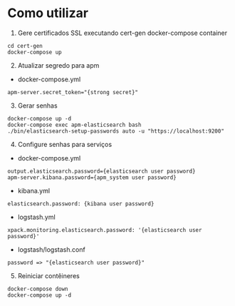 # Como utilizar
1. Gere certificados SSL executando cert-gen docker-compose container
```
cd cert-gen
docker-compose up
```
2. Atualizar segredo para apm 
- docker-compose.yml
```
apm-server.secret_token="{strong secret}"
```
3. Gerar senhas 
```
docker-compose up -d
docker-compose exec apm-elasticsearch bash
./bin/elasticsearch-setup-passwords auto -u "https://localhost:9200"
```
4. Configure senhas para serviços 
- docker-compose.yml
```
output.elasticsearch.password={elasticsearch user password}
apm-server.kibana.password={apm_system user password}
```
- kibana.yml
```
elasticsearch.password: {kibana user password}
```
- logstash.yml
```
xpack.monitoring.elasticsearch.password: '{elasticsearch user password}'
```
- logstash/logstash.conf
```
password => "{elasticsearch user password}"
```
5. Reiniciar contêineres 
```
docker-compose down
docker-compose up -d
```

